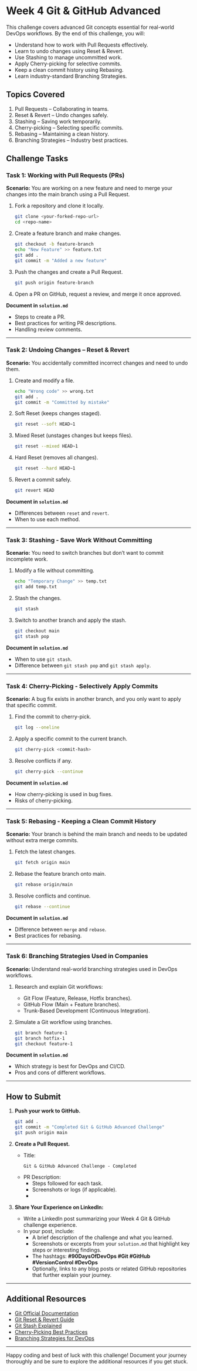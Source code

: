 # Week 4 Git & GitHub Advanced 

This challenge covers advanced Git concepts essential for real-world DevOps workflows. By the end of this challenge, you will:  

- Understand how to work with Pull Requests effectively.  
- Learn to undo changes using Reset & Revert.  
- Use Stashing to manage uncommitted work.  
- Apply Cherry-picking for selective commits.  
- Keep a clean commit history using Rebasing.  
- Learn industry-standard Branching Strategies.  

## **Topics Covered**  
1. Pull Requests – Collaborating in teams.  
2. Reset & Revert – Undo changes safely.  
3. Stashing – Saving work temporarily.  
4. Cherry-picking – Selecting specific commits.  
5. Rebasing – Maintaining a clean history.  
6. Branching Strategies – Industry best practices.  

## **Challenge Tasks**  

### **Task 1: Working with Pull Requests (PRs)**  
**Scenario:** You are working on a new feature and need to merge your changes into the main branch using a Pull Request.  

1. Fork a repository and clone it locally.  
   ```bash
   git clone <your-forked-repo-url>
   cd <repo-name>
   ```  
2. Create a feature branch and make changes.  
   ```bash
   git checkout -b feature-branch
   echo "New Feature" >> feature.txt
   git add .
   git commit -m "Added a new feature"
   ```  
3. Push the changes and create a Pull Request.  
   ```bash
   git push origin feature-branch
   ```  
4. Open a PR on GitHub, request a review, and merge it once approved.  

**Document in `solution.md`**  
- Steps to create a PR.  
- Best practices for writing PR descriptions.  
- Handling review comments.  

---

### **Task 2: Undoing Changes – Reset & Revert**  
**Scenario:** You accidentally committed incorrect changes and need to undo them.  

1. Create and modify a file.  
   ```bash
   echo "Wrong code" >> wrong.txt
   git add .
   git commit -m "Committed by mistake"
   ```  
2. Soft Reset (keeps changes staged).  
   ```bash
   git reset --soft HEAD~1
   ```  
3. Mixed Reset (unstages changes but keeps files).  
   ```bash
   git reset --mixed HEAD~1
   ```  
4. Hard Reset (removes all changes).  
   ```bash
   git reset --hard HEAD~1
   ```  
5. Revert a commit safely.  
   ```bash
   git revert HEAD
   ```  

**Document in `solution.md`**  
- Differences between `reset` and `revert`.  
- When to use each method.  

---

### **Task 3: Stashing - Save Work Without Committing**  
**Scenario:** You need to switch branches but don’t want to commit incomplete work.  

1. Modify a file without committing.  
   ```bash
   echo "Temporary Change" >> temp.txt
   git add temp.txt
   ```  
2. Stash the changes.  
   ```bash
   git stash
   ```  
3. Switch to another branch and apply the stash.  
   ```bash
   git checkout main
   git stash pop
   ```  

**Document in `solution.md`**  
- When to use `git stash`.  
- Difference between `git stash pop` and `git stash apply`.  

---

### **Task 4: Cherry-Picking - Selectively Apply Commits**  
**Scenario:** A bug fix exists in another branch, and you only want to apply that specific commit.  

1. Find the commit to cherry-pick.  
   ```bash
   git log --oneline
   ```  
2. Apply a specific commit to the current branch.  
   ```bash
   git cherry-pick <commit-hash>
   ```  
3. Resolve conflicts if any.  
   ```bash
   git cherry-pick --continue
   ```  

**Document in `solution.md`**  
- How cherry-picking is used in bug fixes.  
- Risks of cherry-picking.  

---

### **Task 5: Rebasing - Keeping a Clean Commit History**  
**Scenario:** Your branch is behind the main branch and needs to be updated without extra merge commits.  

1. Fetch the latest changes.  
   ```bash
   git fetch origin main
   ```  
2. Rebase the feature branch onto main.  
   ```bash
   git rebase origin/main
   ```  
3. Resolve conflicts and continue.  
   ```bash
   git rebase --continue
   ```  

**Document in `solution.md`**  
- Difference between `merge` and `rebase`.  
- Best practices for rebasing.  

---

### **Task 6: Branching Strategies Used in Companies**  
**Scenario:** Understand real-world branching strategies used in DevOps workflows.  

1. Research and explain Git workflows:  
   - Git Flow (Feature, Release, Hotfix branches).  
   - GitHub Flow (Main + Feature branches).  
   - Trunk-Based Development (Continuous Integration).  

2. Simulate a Git workflow using branches.  
   ```bash
   git branch feature-1
   git branch hotfix-1
   git checkout feature-1
   ```  

**Document in `solution.md`**  
- Which strategy is best for DevOps and CI/CD.  
- Pros and cons of different workflows.  

---

## **How to Submit**  

1. **Push your work to GitHub.**  
   ```bash
   git add .
   git commit -m "Completed Git & GitHub Advanced Challenge"
   git push origin main
   ```  

2. **Create a Pull Request.**  
   - Title:  
     ```
     Git & GitHub Advanced Challenge - Completed
     ```
   - PR Description:  
     - Steps followed for each task.  
     - Screenshots or logs (if applicable).  
     - 
3. **Share Your Experience on LinkedIn:**  
   - Write a LinkedIn post summarizing your Week 4 Git & GitHub challenge experience.  
   - In your post, include:
     - A brief description of the challenge and what you learned.
     - Screenshots or excerpts from your `solution.md` that highlight key steps or interesting findings.
     - The hashtags: **#90DaysOfDevOps #Git #GitHub #VersionControl #DevOps**
     - Optionally, links to any blog posts or related GitHub repositories that further explain your journey.
     
---

## **Additional Resources**  
- [Git Official Documentation](https://git-scm.com/doc)  
- [Git Reset & Revert Guide](https://www.atlassian.com/git/tutorials/resetting-checking-out-and-reverting)  
- [Git Stash Explained](https://git-scm.com/book/en/v2/Git-Tools-Stashing-and-Cleaning)  
- [Cherry-Picking Best Practices](https://www.atlassian.com/git/tutorials/cherry-pick)  
- [Branching Strategies for DevOps](https://www.atlassian.com/git/tutorials/comparing-workflows)  

---

Happy coding and best of luck with this challenge! Document your journey thoroughly and be sure to explore the additional resources if you get stuck.
